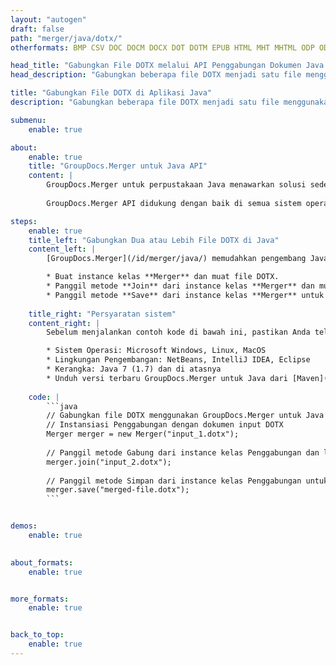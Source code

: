 ```yaml
---
layout: "autogen"
draft: false
path: "merger/java/dotx/"
otherformats: BMP CSV DOC DOCM DOCX DOT DOTM EPUB HTML MHT MHTML ODP ODS ODT OTP OTT PDF PNG POTM POTX PPS PPSM PPSX PPT PPTM PPTX PS RTF TEX TIF TIFF TSV TXT VDX VSDM VSDX VSSM VSSX VSTM VSTX VSX VTX XLAM XLS XLSB XLSM XLSX XLT XLTM XLTX XPS

head_title: "Gabungkan File DOTX melalui API Penggabungan Dokumen Java & J2SE"
head_description: "Gabungkan beberapa file DOTX menjadi satu file menggunakan API penggabungan dokumen Java dengan semua data, gaya, dan pemformatan sebagai dokumen sumber."

title: "Gabungkan File DOTX di Aplikasi Java"
description: "Gabungkan beberapa file DOTX menjadi satu file menggunakan API penggabungan dokumen Java. Gabungkan halaman atau rentang halaman yang dipilih dari berbagai dokumen sumber menjadi satu dokumen hasil dengan semua data, gaya, dan pemformatan sebagai dokumen sumber."

submenu:
    enable: true

about:
    enable: true
    title: "GroupDocs.Merger untuk Java API"
    content: |
        GroupDocs.Merger untuk perpustakaan Java menawarkan solusi sederhana untuk menggabungkan & membagi dengan aman antara berbagai format dokumen termasuk PDF, Microsoft Office (Word, Excel, PowerPoint, OneNote), OpenDocument, HTML, gambar dan banyak lainnya dalam aplikasi .NET. Dengan menambahkan hanya beberapa baris kode, lakukan beberapa operasi dokumen seperti memindahkan, menghapus, memutar, menukar, mengekstrak, atau mengubah orientasi halaman di dalam dokumen. API penggabungan dokumen juga mendukung pratinjau halaman dokumen sebagai gambar untuk menganalisis struktur dokumen, pemformatan, dan konten pada halaman.
        
        GroupDocs.Merger API didukung dengan baik di semua sistem operasi utama dan versi Java termasuk J2SE 7.0 (1.7), J2SE 8.0 (1.8) dan Java 10.

steps:
    enable: true
    title_left: "Gabungkan Dua atau Lebih File DOTX di Java"
    content_left: |
        [GroupDocs.Merger](/id/merger/java/) memudahkan pengembang Java untuk menggabungkan beberapa file DOTX dengan menerapkan beberapa langkah mudah.

        * Buat instance kelas **Merger** dan muat file DOTX.
        * Panggil metode **Join** dari instance kelas **Merger** dan muat file DOTX lainnya.
        * Panggil metode **Save** dari instance kelas **Merger** untuk menyimpan dokumen yang digabungkan.
        
    title_right: "Persyaratan sistem"
    content_right: |
        Sebelum menjalankan contoh kode di bawah ini, pastikan Anda telah menginstal prasyarat berikut di sistem Anda.

        * Sistem Operasi: Microsoft Windows, Linux, MacOS
        * Lingkungan Pengembangan: NetBeans, IntelliJ IDEA, Eclipse
        * Kerangka: Java 7 (1.7) dan di atasnya
        * Unduh versi terbaru GroupDocs.Merger untuk Java dari [Maven](https://repository.groupdocs.com/webapp/#/artifacts/browse/tree/General/repo/com/groupdocs/groupdocs-merger)
        
    code: |
        ```java
        // Gabungkan file DOTX menggunakan GroupDocs.Merger untuk Java API
        // Instansiasi Penggabungan dengan dokumen input DOTX
        Merger merger = new Merger("input_1.dotx");
        
        // Panggil metode Gabung dari instance kelas Penggabungan dan lewati jalur dokumen sumber kedua
        merger.join("input_2.dotx");
            
        // Panggil metode Simpan dari instance kelas Penggabungan untuk menyimpan dokumen yang digabungkan
        merger.save("merged-file.dotx");        
        ```        


demos:
    enable: true
        

about_formats:
    enable: true


more_formats:
    enable: true


back_to_top:
    enable: true
---
```

